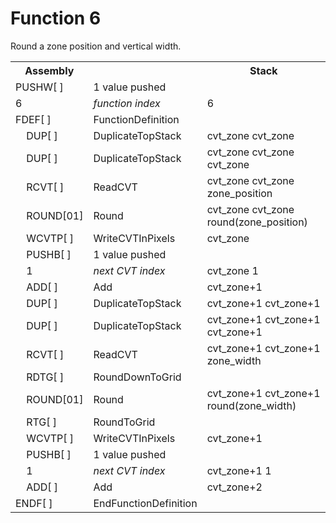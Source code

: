 # Function 6

Round a zone position and vertical width.

<table>
<tr><th>Assembly</th><th></th><th>Stack</th></tr>
<tr><td>PUSHW[ ]</td><td>1 value pushed</td></tr>
<tr><td>6</td><td><em>function index</em></td><td>6</td></tr>
<tr><td>FDEF[ ]</td><td>FunctionDefinition</td></tr>
<tr><td>    DUP[ ]</td><td>DuplicateTopStack</td><td>cvt_zone cvt_zone</td></tr>
<tr><td>    DUP[ ]</td><td>DuplicateTopStack</td><td>cvt_zone cvt_zone cvt_zone</td></tr>
<tr><td>    RCVT[ ]</td><td>ReadCVT</td><td>cvt_zone cvt_zone zone_position</td></tr>
<tr><td>    ROUND[01]</td><td>Round</td><td>cvt_zone cvt_zone round(zone_position)</td></tr>
<tr><td>    WCVTP[ ]</td><td>WriteCVTInPixels</td><td>cvt_zone</td></tr>
<tr><td>    PUSHB[ ]</td><td>1 value pushed</td></tr>
<tr><td>    1</td><td><em>next CVT index</em></td><td>cvt_zone 1</td></tr>
<tr><td>    ADD[ ]</td><td>Add</td><td>cvt_zone+1</td></tr>
<tr><td>    DUP[ ]</td><td>DuplicateTopStack</td><td>cvt_zone+1 cvt_zone+1</td></tr>
<tr><td>    DUP[ ]</td><td>DuplicateTopStack</td><td>cvt_zone+1 cvt_zone+1 cvt_zone+1</td></tr>
<tr><td>    RCVT[ ]</td><td>ReadCVT</td><td>cvt_zone+1 cvt_zone+1 zone_width</td></tr>
<tr><td>    RDTG[ ]</td><td>RoundDownToGrid</td></tr>
<tr><td>    ROUND[01]</td><td>Round</td><td>cvt_zone+1 cvt_zone+1 round(zone_width)</td></tr>
<tr><td>    RTG[ ]</td><td>RoundToGrid</td></tr>
<tr><td>    WCVTP[ ]</td><td>WriteCVTInPixels</td><td>cvt_zone+1</td></tr>
<tr><td>    PUSHB[ ]</td><td>1 value pushed</td></tr>
<tr><td>    1</td><td><em>next CVT index</em></td><td>cvt_zone+1 1</td></tr>
<tr><td>    ADD[ ]</td><td>Add</td><td>cvt_zone+2</td></tr>
<tr><td>ENDF[ ]</td><td>EndFunctionDefinition</td></tr>
</table>
